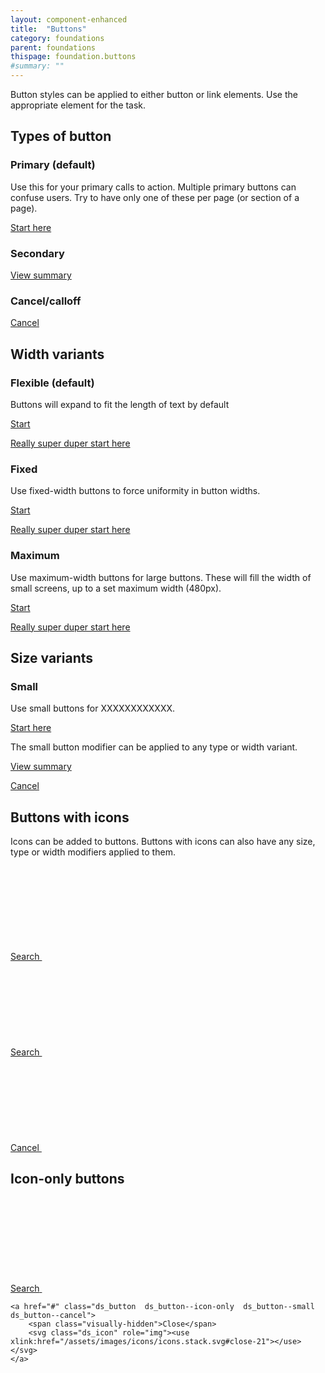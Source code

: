 ```yaml
---
layout: component-enhanced
title:  "Buttons"
category: foundations
parent: foundations
thispage: foundation.buttons
#summary: ""
---
```


Button styles can be applied to either button or link elements. Use the appropriate element for the task.

## Types of button

### Primary (default)

Use this for your primary calls to action. Multiple primary buttons can confuse users. Try to have only one of these per page (or section of a page).

<div class="ds_button-group">
<a href="#" class="ds_button">Start here</a>
</div>

### Secondary

<div class="ds_button-group">
<a href="#" class="ds_button  ds_button--secondary">View summary</a>
</div>

### Cancel/calloff

<div class="ds_button-group">
<a href="#" class="ds_button  ds_button--cancel">Cancel</a>
</div>




## Width variants

### Flexible (default)

Buttons will expand to fit the length of text by default

<div class="ds_button-group">
<a href="#" class="ds_button">Start</a><br />

<a href="#" class="ds_button">Really super duper start here</a>
</div>

### Fixed

Use fixed-width buttons to force uniformity in button widths.

<div class="ds_button-group">
<a href="#" class="ds_button  ds_button--fixed">Start</a><br />

<a href="#" class="ds_button  ds_button--fixed">Really super duper start here</a>
</div>

### Maximum

Use maximum-width buttons for large buttons. These will fill the width of small screens, up to a set maximum width (480px).

<div class="ds_button-group">
<a href="#" class="ds_button  ds_button--max">Start</a><br />

<a href="#" class="ds_button  ds_button--max">Really super duper start here</a>
</div>




## Size variants

### Small

Use small buttons for XXXXXXXXXXXX.

<div class="ds_button-group">
<a href="#" class="ds_button  ds_button--small">Start here</a>
</div>

The small button modifier can be applied to any type or width variant.
<div class="ds_button-group">
<a href="#" class="ds_button  ds_button--small  ds_button--max  ds_button--secondary">View summary</a><br />

<a href="#" class="ds_button  ds_button--small  ds_button--fixed  ds_button--cancel">Cancel</a>
</div>




## Buttons with icons

Icons can be added to buttons. Buttons with icons can also have any size, type or width modifiers applied to them.

<div class="ds_button-group">
<a href="#" class="ds_button  ds_button--has-icon  ds_button--max">
    Search
    <svg class="ds_icon" role="img"><use xlink:href="/assets/images/icons/icons.stack.svg#search"></use></svg>
</a><br />

<a href="#" class="ds_button  ds_button--small  ds_button--secondary  ds_button--has-icon">
    Search
    <svg class="ds_icon" role="img"><use xlink:href="/assets/images/icons/icons.stack.svg#search"></use></svg>
</a><br />

<a href="#" class="ds_button  ds_button--cancel  ds_button--fixed  ds_button--has-icon">
    Cancel
    <svg class="ds_icon" role="img"><use xlink:href="/assets/images/icons/icons.stack.svg#close-21"></use></svg>
</a>
</div>



## Icon-only buttons

<div class="ds_button-group">
    <a href="#" class="ds_button  ds_button--icon-only">
        <span class="visually-hidden">Search</span>
        <svg class="ds_icon" role="img"><use xlink:href="/assets/images/icons/icons.stack.svg#search"></use></svg>
    </a><br />

    <a href="#" class="ds_button  ds_button--icon-only  ds_button--small  ds_button--cancel">
        <span class="visually-hidden">Close</span>
        <svg class="ds_icon" role="img"><use xlink:href="/assets/images/icons/icons.stack.svg#close-21"></use></svg>
    </a>
</div>


<script>

const buttons = document.querySelectorAll('.ds_button');

buttons.forEach(function (button) {
    button.addEventListener('click', function (event) {
        event.preventDefault();
    });
})

</script>
